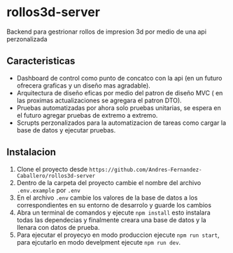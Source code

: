 # rollos3d-server
Backend para gestrionar rollos de impresion 3d por medio de una api perzonalizada

## Caracteristicas
* Dashboard de control como punto de concatco con la api (en un futuro ofrecera graficas y un diseño mas agradable).
* Arquitectura de diseño eficas por medio del patron de diseño MVC ( en las proximas actualizaciones se agregara el patron DTO).
* Pruebas automatizadas por ahora solo pruebas unitarias, se espera en el futuro agregar pruebas de extremo a extremo.
* Scrupts perzonalizados para la automatizacion de tareas como cargar la base de datos y ejecutar pruebas.

## Instalacion
1. Clone el proyecto desde `https://github.com/Andres-Fernandez-Caballero/rollos3d-server`
2. Dentro de la carpeta del proyecto cambie el nombre del archivo `.env.example` por `.env`
3. En el archivo `.env` cambie los valores de la base de datos a los correspondientes en su entorno de desarrolo y guarde los cambios
4. Abra un terminal de comandos y ejecute `npm install` esto instalara todas las dependecias y finalmente creara una base de datos y la llenara con datos de prueba.
5. Para ejecutar el proyecyo en modo produccion ejecute `npm run start`, para ejcutarlo en modo develpment ejecute `npm run dev`.

